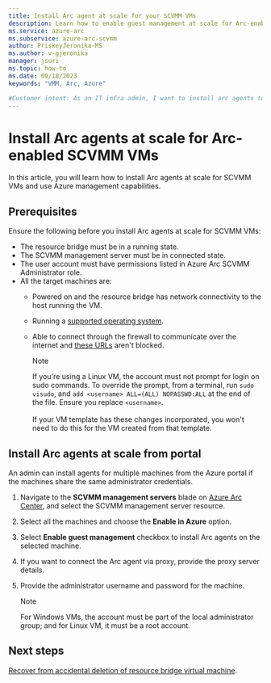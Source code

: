 ```yaml
---
title: Install Arc agent at scale for your SCVMM VMs
description: Learn how to enable guest management at scale for Arc-enabled SCVMM VMs. 
ms.service: azure-arc
ms.subservice: azure-arc-scvmm
author: PriskeyJeronika-MS
ms.author: v-gjeronika
manager: jsuri
ms.topic: how-to 
ms.date: 09/18/2023
keywords: "VMM, Arc, Azure"

#Customer intent: As an IT infra admin, I want to install arc agents to use Azure management services for SCVMM VMs.
---
```


# Install Arc agents at scale for Arc-enabled SCVMM VMs

In this article, you will learn how to install Arc agents at scale for SCVMM VMs and use Azure management capabilities.

## Prerequisites

Ensure the following before you install Arc agents at scale for SCVMM VMs:

- The resource bridge must be in a running state.
- The SCVMM management server must be in connected state.
- The user account must have permissions listed in Azure Arc SCVMM Administrator role.
- All the target machines are:
    - Powered on and the resource bridge has network connectivity to the host running the VM.
    - Running a [supported operating system](/azure/azure-arc/servers/prerequisites#supported-operating-systems).
    - Able to connect through the firewall to communicate over the internet and [these URLs](/azure/azure-arc/servers/network-requirements?tabs=azure-cloud#urls) aren't blocked.

      >[!Note]
      > If you're using a Linux VM, the account must not prompt for login on sudo commands. To override the prompt, from a terminal, run `sudo visudo`, and `add <username> ALL=(ALL) NOPASSWD:ALL` at the end of the file. Ensure you replace `<username>`.<br> <br> If your VM template has these changes incorporated, you won't need to do this for the VM created from that template.

## Install Arc agents at scale from portal

An admin can install agents for multiple machines from the Azure portal if the machines share the same administrator credentials.

1. Navigate to the **SCVMM management servers** blade on [Azure Arc Center](https://ms.portal.azure.com/#view/Microsoft_Azure_HybridCompute/AzureArcCenterBlade/~/overview), and select the SCVMM management server resource.
2. Select all the machines and choose the **Enable in Azure** option.
3. Select **Enable guest management** checkbox to install Arc agents on the selected machine.
4. If you want to connect the Arc agent via proxy, provide the proxy server details.
5. Provide the administrator username and password for the machine.

    >[!Note]
    > For Windows VMs, the account must be part of the local administrator group; and for Linux VM, it must be a root account.


## Next steps

[Recover from accidental deletion of resource bridge virtual machine](disaster-recovery.md).